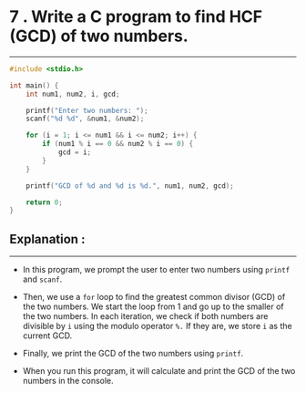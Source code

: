 # 7 . Write a C program to find HCF (GCD) of two numbers.
***
```c
#include <stdio.h>

int main() {
    int num1, num2, i, gcd;

    printf("Enter two numbers: ");
    scanf("%d %d", &num1, &num2);

    for (i = 1; i <= num1 && i <= num2; i++) {
        if (num1 % i == 0 && num2 % i == 0) {
            gcd = i;
        }
    }

    printf("GCD of %d and %d is %d.", num1, num2, gcd);

    return 0;
}

```


## Explanation :
***

 - In this program, we prompt the user to enter two numbers using `printf` and `scanf`.

 - Then, we use a `for` loop to find the greatest common divisor (GCD) of the two numbers. We start the loop from 1 and go up to the smaller of the two numbers. In each iteration, we check if both numbers are divisible by `i` using the modulo operator `%.` If they are, we store `i` as the current GCD.

 - Finally, we print the GCD of the two numbers using `printf`.

 - When you run this program, it will calculate and print the GCD of the two numbers in the console.